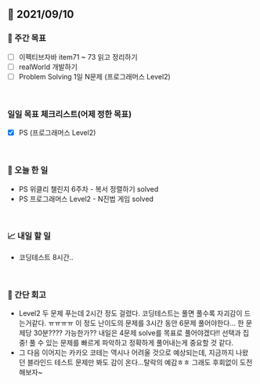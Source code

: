 ## 📅 2021/09/10


### 👏 주간 목표
- [ ] 이펙티브자바 item71 ~ 73 읽고 정리하기
- [ ] realWorld 개발하기
- [ ] Problem Solving 1일 N문제 (프로그래머스 Level2)

<br/>

### 일일 목표 체크리스트(어제 정한 목표)

- [x] PS (프로그래머스 Level2)

<br/>

### 💯 오늘 한 일

- PS 위클리 챌린지 6주차 - 복서 정렬하기 solved
- PS 프로그래머스 Level2 - N진법 게임 solved

<br/>

### 📈 내일 할 일

- 코딩테스트 8시간..

<br/>

### 🤔 간단 회고

- Level2 두 문제 푸는데 2시간 정도 걸렸다. 코딩테스트는 풀면 풀수록 자괴감이 드는거같다. ㅠㅠㅠㅠ 이 정도 난이도의 문제를 3시간 동안 6문제 풀어야한다...
한 문제당 30분???? 가능한가?? 내일은 4문제 solve를 목표로 풀어야겠다!! 선택과 집중! 풀 수 있는 문제를 빠르게 파악하고 정확하게 풀어내는게 중요할 것 같다.
- 그 다음 이어지는 카카오 코테는 역시나 어려울 것으로 예상되는데, 지금까지 나왔던 블라인드 테스트 문제만 봐도 감이 온다...탈락의 예감ㅎㅎ 그래도 후회없이 도전해보자~
